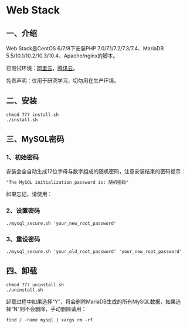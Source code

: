 # Web Stack

## 一、介绍

Web Stack是CentOS 6/7/8下安装PHP 7.0/7.1/7.2/7.3/7.4、MariaDB 5.5/10.1/10.2/10.3/10.4、Apache/nginx的脚本。

已测试环境：[阿里云](https://www.aliyun.li/fz0w)，[腾讯云](https://url.cn/5u5pGTn)。

免责声明：仅用于研究学习，切勿用在生产环境。

## 二、安装

```Shell
chmod 777 install.sh
./install.sh
```

## 三、MySQL密码

### 1、初始密码

安装会全自动生成12位字母与数字组成的随机密码，注意安装结束的密码提示：

```txt
"The MySQL initialization password is: 随机密码"
```

如果忘记，请使用：

### 2、设置密码

```Shell
./mysql_secure.sh 'your_new_root_password'
```

### 3、重设密码

```Shell
./mysql_secure.sh 'your_old_root_password' 'your_new_root_password'
```

## 四、卸载

```Shell
chmod 777 uninstall.sh
./uninstall.sh
```

卸载过程中如果选择“Y”，将会删除MariaDB生成的所有MySQL数据，如果选择“N”则不会删除，手动删除请用：

```Shell
find / -name mysql | xargs rm -rf
```